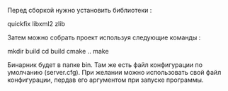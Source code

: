 Перед сборкой нужно установить библиотеки :

quickfix
libxml2
zlib


Затем можно собрать проект используя следующие команды :

mkdir build
cd build
cmake ..
make

Бинарник будет в папке bin. Там же есть файл конфигурации по умолчанию (server.cfg). При желании можно использовать
свой файл конфигурации, пердав его аргументом при запуске программы.
